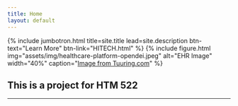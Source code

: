 ```yaml
---
title: Home
layout: default
---
```


{% include jumbotron.html title=site.title lead=site.description btn-text="Learn More" btn-link="HITECH.html" %}
{% include figure.html img="assets/img/healthcare-platform-opendei.jpeg" alt="EHR Image" width="40%" caption="[Image from Tuuring.com](https://tuuring.com/app/uploads/2021/03/healthcare-platform-opendei.jpg)" %}

## This is a project for HTM 522
--------------------

